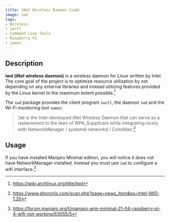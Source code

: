 ```yaml
---
title: iNet Wireless Daemon (iwd)
image: iwd
tags:
- Wireless
- iwctl
- Command Line Tools
- Raspberry Pi
- iwmon
---
```

## Description

**iwd (iNet wireless daemon)** is a wireless daemon for Linux written by Intel. The core goal of the project is to optimize resource utilization by not depending on any external libraries and instead utilizing features provided by the Linux kernel to the maximum extent possible.[^1]

The `iwd` package provides the client program `iwctl`, the daemon `iwd` and the Wi-Fi monitoring tool `iwmon`.

> `IWD` is the Intel-developed iNet Wireless Daemon that can serve as a replacement to the likes of WPA_Supplicant while integrating nicely with NetworkManager / systemd-networkd / ConnMan.[^2]

## Usage

If you have installed Manjaro Minimal edition, you will notice it does not have NetworkManager installed.  Instead you must use `iwd` to configure a wifi interface.[^3]

[^1]: https://wiki.archlinux.org/title/Iwd
[^2]: https://www.phoronix.com/scan.php?page=news_item&px=Intel-IWD-1.20
[^3]: https://forum.manjaro.org/t/manjaro-arm-minimal-21-04-raspberry-pi-4-wifi-not-working/63055/5